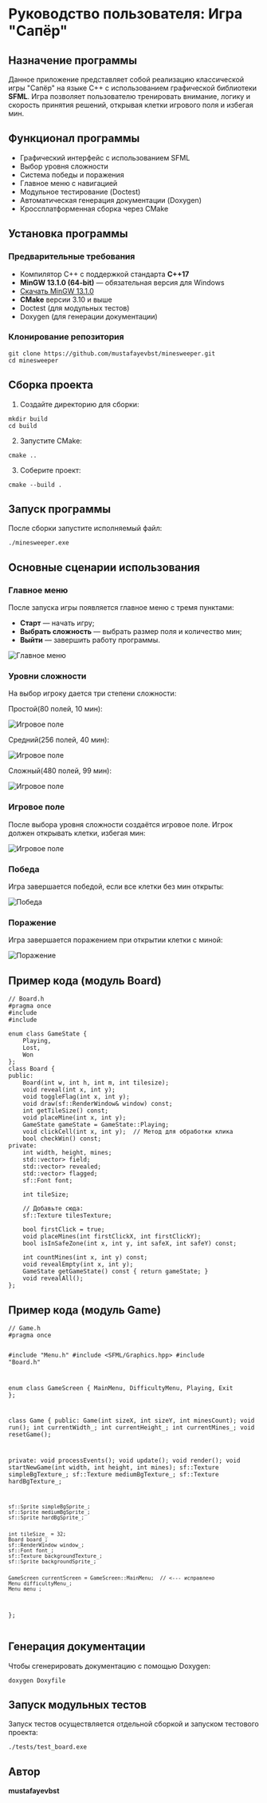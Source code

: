 <h1>Руководство пользователя: Игра "Сапёр"</h1>

<h2>Назначение программы</h2>
<p>
Данное приложение представляет собой реализацию классической игры "Сапёр" на языке C++ с использованием графической библиотеки <strong>SFML</strong>. Игра позволяет пользователю тренировать внимание, логику и скорость принятия решений, открывая клетки игрового поля и избегая мин.
</p>

<h2>Функционал программы</h2>
<ul>
    <li>Графический интерфейс с использованием SFML</li>
    <li>Выбор уровня сложности</li>
    <li>Система победы и поражения</li>
    <li>Главное меню с навигацией</li>
    <li>Модульное тестирование (Doctest)</li>
    <li>Автоматическая генерация документации (Doxygen)</li>
    <li>Кроссплатформенная сборка через CMake</li>
</ul>

<h2>Установка программы</h2>

<h3>Предварительные требования</h3>
<ul>
    <li>Компилятор C++ с поддержкой стандарта <strong>C++17</strong></li>
    <li><strong>MinGW 13.1.0 (64-bit)</strong> — обязательная версия для Windows</li>
    <li><a href="https://github.com/brechtsanders/winlibs_mingw/releases/download/13.1.0-16.0.5-11.0.0-msvcrt-r5/winlibs-x86_64-posix-seh-gcc-13.1.0-mingw-w64msvcrt-11.0.0-r5.7z" target="_blank">Скачать MinGW 13.1.0</a></li>
    <li><strong>CMake</strong> версии 3.10 и выше</li>
    <li>Doctest (для модульных тестов)</li>
    <li>Doxygen (для генерации документации)</li>
</ul>

<h3>Клонирование репозитория</h3>
<pre><code>git clone https://github.com/mustafayevbst/minesweeper.git
cd minesweeper</code></pre>

<h2>Сборка проекта</h2>

<ol>
    <li>Создайте директорию для сборки:</li>
</ol>
<pre><code>mkdir build
cd build</code></pre>

<ol start="2">
    <li>Запустите CMake:</li>
</ol>
<pre><code>cmake ..</code></pre>

<ol start="3">
    <li>Соберите проект:</li>
</ol>
<pre><code>cmake --build .</code></pre>

<h2>Запуск программы</h2>
<p>После сборки запустите исполняемый файл:</p>
<pre><code>./minesweeper.exe</code></pre>

<h2>Основные сценарии использования</h2>

<h3>Главное меню</h3>
<p>После запуска игры появляется главное меню с тремя пунктами:</p>
<ul>
    <li><strong>Старт</strong> — начать игру;</li>
    <li><strong>Выбрать сложность</strong> — выбрать размер поля и количество мин;</li>
    <li><strong>Выйти</strong> — завершить работу программы.</li>
</ul>

<img src="assets/githubassets/main_menu.png" alt="Главное меню">

<h3>Уровни сложности</h3>
<p>На выбор игроку дается три степени сложности:</p>

<p>Простой(80 полей, 10 мин):</p>

<img src="assets/githubassets/simplebg.png" alt="Игровое поле">

<p>Средний(256 полей, 40 мин):</p>

<img src="assets/githubassets/mediumbg.png" alt="Игровое поле">

<p>Сложный(480 полей, 99 мин):</p>

<img src="assets/githubassets/hardbg.png" alt="Игровое поле">

<h3>Игровое поле</h3>
<p>После выбора уровня сложности создаётся игровое поле. Игрок должен открывать клетки, избегая мин:</p>

<img src="assets/githubassets/gameplay.png" alt="Игровое поле">

<h3>Победа</h3>
<p>Игра завершается победой, если все клетки без мин открыты:</p>
<img src="assets/githubassets/victory.png" alt="Победа">

<h3>Поражение</h3>
<p>Игра завершается поражением при открытии клетки с миной:</p>
<img src="assets/githubassets/defeat.png" alt="Поражение">

<h2>Пример кода (модуль Board)</h2>

<pre><code>// Board.h
#pragma once
#include <SFML/Graphics.hpp>
#include <vector>

enum class GameState {
    Playing,
    Lost,
    Won
};
class Board {
public:
    Board(int w, int h, int m, int tilesize);
    void reveal(int x, int y);
    void toggleFlag(int x, int y);
    void draw(sf::RenderWindow& window) const;
    int getTileSize() const;
    void placeMine(int x, int y);
    GameState gameState = GameState::Playing;
    void clickCell(int x, int y);  // Метод для обработки клика
    bool checkWin() const;
private:
    int width, height, mines;
    std::vector<std::vector<char>> field;
    std::vector<std::vector<bool>> revealed;
    std::vector<std::vector<bool>> flagged;
    sf::Font font;

    int tileSize;

    // Добавьте сюда:
    sf::Texture tilesTexture;

    bool firstClick = true;
    void placeMines(int firstClickX, int firstClickY); 
    bool isInSafeZone(int x, int y, int safeX, int safeY) const;
    
    int countMines(int x, int y) const;
    void revealEmpty(int x, int y);
    GameState getGameState() const { return gameState; }
    void revealAll();
};
</code></pre>

<h2>Пример кода (модуль Game)</h2>
<pre><code>// Game.h
#pragma once

#include "Menu.h"
#include <SFML/Graphics.hpp>
#include "Board.h"


enum class GameScreen {
    MainMenu,
    DifficultyMenu,
    Playing,
    Exit
};

class Game {
public:
    Game(int sizeX, int sizeY, int minesCount);
    void run();
    int currentWidth_;
    int currentHeight_;
    int currentMines_;
    void resetGame();



private:
    void processEvents();
    void update();
    void render();
    void startNewGame(int width, int height, int mines);
    sf::Texture simpleBgTexture_;
    sf::Texture mediumBgTexture_;
    sf::Texture hardBgTexture_;

    sf::Sprite simpleBgSprite_;
    sf::Sprite mediumBgSprite_;
    sf::Sprite hardBgSprite_;


    int tileSize_ = 32;
    Board board_;
    sf::RenderWindow window_;
    sf::Font font_;
    sf::Texture backgroundTexture_;
    sf::Sprite backgroundSprite_;

    
    GameScreen currentScreen = GameScreen::MainMenu;  // <--- исправлено
    Menu difficultyMenu_;
    Menu menu_;
};
</code></pre>

<h2>Генерация документации</h2>

<p>Чтобы сгенерировать документацию с помощью Doxygen:</p>

<pre><code>doxygen Doxyfile</code></pre>

<h2>Запуск модульных тестов</h2>

<p>Запуск тестов осуществляется отдельной сборкой и запуском тестового проекта:</p>

<pre><code>./tests/test_board.exe</code></pre>

<h2>Автор</h2>
<p><strong>mustafayevbst</strong></p>

</body>
</html>
